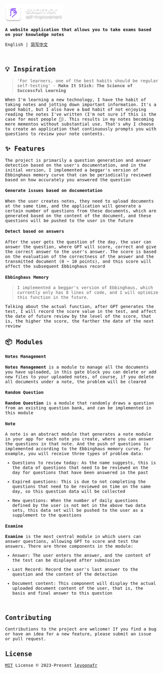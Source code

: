 <samp>
</br>
</br>

<p>
  <img  width="190"  src="/docs/logo-text.png" />
</p>

<p>
  <strong>
   A website application that allows you to take exams based on your knowledge notes
  </strong>
</p>

<p>
  English | <a href="/docs/cn-doc.md">简写中文</a>
</p>

</br>

## 💡 Inspiration

> 'For learners, one of the best habits should be regular self-testing' - **Make It Stick: The Science of Successful Learning**

When I'm learning a new technology, I have the habit of taking notes and jotting down important information. It's a good habit, but I also have a bad habit of not enjoying reading the notes I've written (I'm not sure if this is the case for most people 🫣). This results in my notes becoming mere mementos without substantial use. That's why I choose to create an application that continuously prompts you with questions to review your note contents.

## ✨ Features

The project is primarily a question generation and answer detection based on the user's documentation, and in the initial version, I implemented a beggar's version of Ebbinghaus memory curve that can be periodically reviewed based on how accurately you answered the question

#### Generate issues based on documentation

When the user creates notes, they need to upload documents at the same time, and the application will generate a certain number of questions from these documents, which are generated based on the content of the document, and these questions will be pushed to the user in the future

#### Detect based on answers

After the user gets the question of the day, the user can answer the question, where GPT will score, correct and give the correct answer to the user's answer. The score is based on the evaluation of the correctness of the answer and the transmitted document (0 ~ 10 points), and this score will affect the subsequent Ebbinghaus record

#### Ebbinghaus Memory

> I implemented a beggar's version of Ebbinghaus, which currently only has 8 lines of code, and I will optimize this function in the future. 

Talking about the actual function, after GPT generates the test, I will record the score value in the test, and affect the date of future review by the level of the score, that is, the higher the score, the farther the date of the next review

## 📦️ Modules

#### Notes Management

**Notes Management** is a module to manage all the documents you have uploaded, in this gate block you can delete or add new files to your uploaded notes, of course, if you delete all documents under a note, the problem will be cleared

#### Random Question

**Random Question** is a module that randomly draws a question from an existing question bank, and can be implemented in this module

#### Note

A note is an abstract module that generates a note module in your app for each note you create, where you can answer the questions in that note. And the push of questions is implemented according to the Ebbinghaus memory curve, for example, you will receive three types of problem data:

- Questions to review today: As the name suggests, this is the data of questions that need to be reviewed on the day for questions that have been answered in the past

- Expired questions: This is due to not completing the questions that need to be reviewed on time on the same day, so this question data will be collected

- New questions: When the number of daily questions defined by the user is not met in the above two data sets, this data set will be pushed to the user as a supplement to the questions

#### Examine

**Examine** is the most central module in which users can answer questions, allowing GPT to score and test the answers. There are three components in the module:

- Answer: The user enters the answer, and the content of the test can be displayed after submission

- Last Record: Record the user's last answer to the question and the content of the detection

- Document content: This component will display the actual uploaded document content of the user, that is, the basis and final answer to this question

</br>

## Contributing

Contributions to the project are welcome! If you find a bug or have an idea for a new feature, please submit an issue or pull request.

## License

[MIT](/LICENSE) License © 2023-Present [leyoonafr](https://github.com/codeacme17)

</samp>
